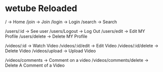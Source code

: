 # wetube Reloaded

/ -> Home
/join -> Join
/login -> Login
/search -> Search

/users/:id -> See user
/users/Logout -> Log Out
/users/edit -> Edit MY Profile
/users/delete -> Delete MY Profile

/videos/:id -> Watch Video
/videos/:id/edit -> Edit Video
/videos/:id/delete -> Delete Video
/videos/upload -> Upload Video

/videos/comments -> Comment on a video
/videos/comments/delete -> Delete A Comment of a Video

